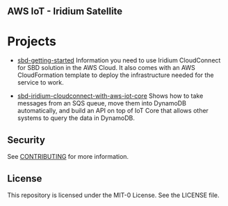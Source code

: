 ## AWS IoT - Iridium Satellite

# Projects

* [sbd-getting-started](sbd-getting-started/README.md) Information you need to use Iridium CloudConnect for SBD solution in the AWS Cloud. It also comes with an AWS CloudFormation template to deploy the infrastructure needed for the service to work.

* [sbd-iridium-cloudconnect-with-aws-iot-core](sbd-iridium-cloudconnect-with-aws-iot-core/README.md) Shows how to take messages from an SQS queue, move them into DynamoDB automatically, and build an API on top of IoT Core that allows other systems to query the data in DynamoDB.

## Security

See [CONTRIBUTING](CONTRIBUTING.md#security-issue-notifications) for more information.

## License

This repository is licensed under the MIT-0 License. See the LICENSE file.

